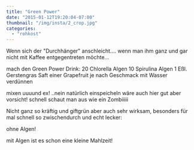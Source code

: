 ```yaml
---
title: "Green Power"
date: "2015-01-12T19:20:04-07:00"
thumbnail: "/img/insta/2_crop.jpg"
categories:
  - "rohkost"
---
```


Wenn sich der "Durchhänger" anschleicht....
wenn man ihm ganz und gar nicht mit Kaffee entgegentreten möchte...

mach den Green Power Drink:
20 Chlorella Algen
10 Spirulina Algen
1 Eßl. Gerstengras
Saft einer Grapefruit
je nach Geschmack mit Wasser verdünnen

mixen uuuund ex! ..nein natürlich einspeicheln wäre auch hier gut aber vorsicht! schnell schaut man aus wie ein Zombiiiii

Nicht ganz so kräftig und giftgrün aber auch sehr wirksam, besonders für mal schnell so zwischendurch und echt lecker:

ohne Algen!

mit Algen ist es schon eine kleine Mahlzeit!
